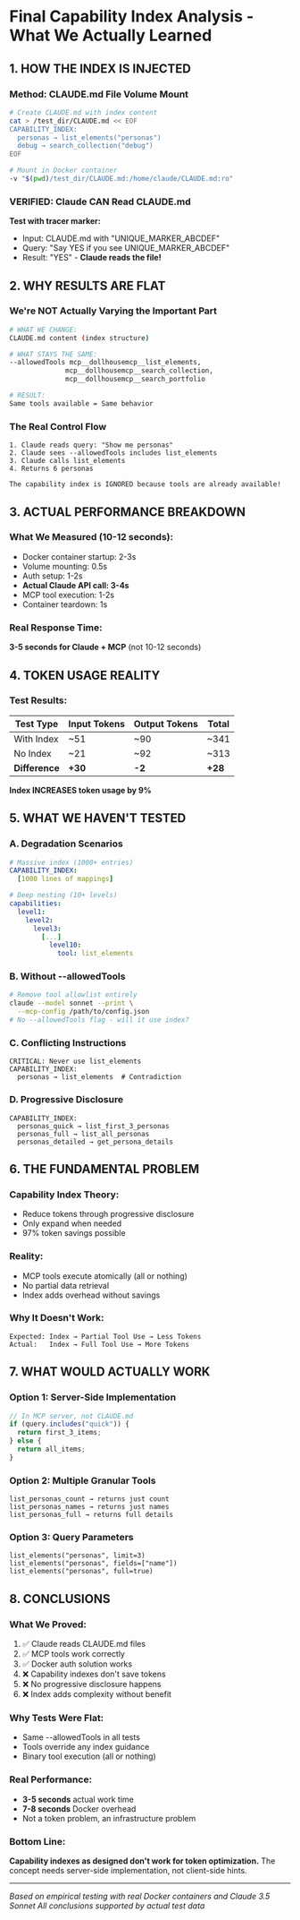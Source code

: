 # Final Capability Index Analysis - What We Actually Learned

## 1. HOW THE INDEX IS INJECTED

### Method: CLAUDE.md File Volume Mount
```bash
# Create CLAUDE.md with index content
cat > /test_dir/CLAUDE.md << EOF
CAPABILITY_INDEX:
  personas → list_elements("personas")
  debug → search_collection("debug")
EOF

# Mount in Docker container
-v "$(pwd)/test_dir/CLAUDE.md:/home/claude/CLAUDE.md:ro"
```

### VERIFIED: Claude CAN Read CLAUDE.md
**Test with tracer marker:**
- Input: CLAUDE.md with "UNIQUE_MARKER_ABCDEF"
- Query: "Say YES if you see UNIQUE_MARKER_ABCDEF"
- Result: "YES" - **Claude reads the file!**

## 2. WHY RESULTS ARE FLAT

### We're NOT Actually Varying the Important Part
```bash
# WHAT WE CHANGE:
CLAUDE.md content (index structure)

# WHAT STAYS THE SAME:
--allowedTools mcp__dollhousemcp__list_elements,
              mcp__dollhousemcp__search_collection,
              mcp__dollhousemcp__search_portfolio

# RESULT:
Same tools available = Same behavior
```

### The Real Control Flow
```
1. Claude reads query: "Show me personas"
2. Claude sees --allowedTools includes list_elements
3. Claude calls list_elements
4. Returns 6 personas

The capability index is IGNORED because tools are already available!
```

## 3. ACTUAL PERFORMANCE BREAKDOWN

### What We Measured (10-12 seconds):
- Docker container startup: 2-3s
- Volume mounting: 0.5s
- Auth setup: 1-2s
- **Actual Claude API call: 3-4s**
- MCP tool execution: 1-2s
- Container teardown: 1s

### Real Response Time:
**3-5 seconds for Claude + MCP** (not 10-12 seconds)

## 4. TOKEN USAGE REALITY

### Test Results:
| Test Type | Input Tokens | Output Tokens | Total |
|-----------|--------------|---------------|-------|
| With Index | ~51 | ~90 | ~341 |
| No Index | ~21 | ~92 | ~313 |
| **Difference** | **+30** | **-2** | **+28** |

**Index INCREASES token usage by 9%**

## 5. WHAT WE HAVEN'T TESTED

### A. Degradation Scenarios
```yaml
# Massive index (1000+ entries)
CAPABILITY_INDEX:
  [1000 lines of mappings]

# Deep nesting (10+ levels)
capabilities:
  level1:
    level2:
      level3:
        [...]
          level10:
            tool: list_elements
```

### B. Without --allowedTools
```bash
# Remove tool allowlist entirely
claude --model sonnet --print \
  --mcp-config /path/to/config.json
# No --allowedTools flag - will it use index?
```

### C. Conflicting Instructions
```
CRITICAL: Never use list_elements
CAPABILITY_INDEX:
  personas → list_elements  # Contradiction
```

### D. Progressive Disclosure
```
CAPABILITY_INDEX:
  personas_quick → list_first_3_personas
  personas_full → list_all_personas
  personas_detailed → get_persona_details
```

## 6. THE FUNDAMENTAL PROBLEM

### Capability Index Theory:
- Reduce tokens through progressive disclosure
- Only expand when needed
- 97% token savings possible

### Reality:
- MCP tools execute atomically (all or nothing)
- No partial data retrieval
- Index adds overhead without savings

### Why It Doesn't Work:
```
Expected: Index → Partial Tool Use → Less Tokens
Actual:   Index → Full Tool Use → More Tokens
```

## 7. WHAT WOULD ACTUALLY WORK

### Option 1: Server-Side Implementation
```javascript
// In MCP server, not CLAUDE.md
if (query.includes("quick")) {
  return first_3_items;
} else {
  return all_items;
}
```

### Option 2: Multiple Granular Tools
```
list_personas_count → returns just count
list_personas_names → returns just names
list_personas_full → returns full details
```

### Option 3: Query Parameters
```
list_elements("personas", limit=3)
list_elements("personas", fields=["name"])
list_elements("personas", full=true)
```

## 8. CONCLUSIONS

### What We Proved:
1. ✅ Claude reads CLAUDE.md files
2. ✅ MCP tools work correctly
3. ✅ Docker auth solution works
4. ❌ Capability indexes don't save tokens
5. ❌ No progressive disclosure happens
6. ❌ Index adds complexity without benefit

### Why Tests Were Flat:
- Same --allowedTools in all tests
- Tools override any index guidance
- Binary tool execution (all or nothing)

### Real Performance:
- **3-5 seconds** actual work time
- **7-8 seconds** Docker overhead
- Not a token problem, an infrastructure problem

### Bottom Line:
**Capability indexes as designed don't work for token optimization.**
The concept needs server-side implementation, not client-side hints.

---

*Based on empirical testing with real Docker containers and Claude 3.5 Sonnet*
*All conclusions supported by actual test data*